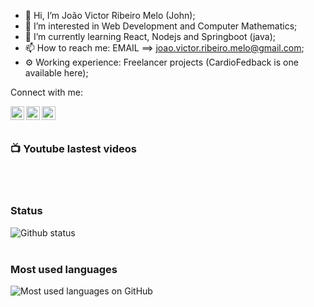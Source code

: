 - 👋 Hi, I’m João Victor Ribeiro Melo (John);
- 👀 I’m interested in Web Development and Computer Mathematics;
- 🌱 I’m currently learning React, Nodejs and Springboot (java);
- 📫 How to reach me: EMAIL ==> joao.victor.ribeiro.melo@gmail.com;
- ⚙️  Working experience: Freelancer projects (CardioFedback is one available here);

Connect with me:

[<img
    alt="Linkedin icon"
    src="https://www.svgrepo.com/show/157006/linkedin.svg"
    align="left"
    width="22px"
/>][linkedin]
[<img
    alt="youtube icon"
    src="https://www.svgrepo.com/show/111232/youtube.svg"
    align="left"
    width="22px"
/>][youtube]
[<img
    alt="instagram icon"
    src="https://www.svgrepo.com/show/157806/instagram.svg"
    align="left"
    width="22px"
/>][instagram]

[youtube]: https://www.youtube.com/channel/UC55I82of48ifgWBssbyOtGA 
[instagram]: https://www.instagram.com/joao_melo_ribeiro/
[linkedin]: https://www.linkedin.com/in/joao-melo-ribeiro/ 

<br/> <br/>

<h3>📺 Youtube lastest videos</h3>
<!-- YOUTUBE:START -->
<!-- YOUTUBE:END -->

<br/><br/>

<h3>Status</h3>
<img
    alt="Github status"
    align="left"
    src="https://github-readme-stats.vercel.app/api?username=jhonas8&show_icons=true&hide_border=true"
/>

<br/><br/>

<h3>Most used languages</h3>
<img
    alt="Most used languages on GitHub"
    align="left"
    src="https://github-readme-stats.vercel.app/api/top-langs/?username=jhonas8&langs_count=10)"
/>
